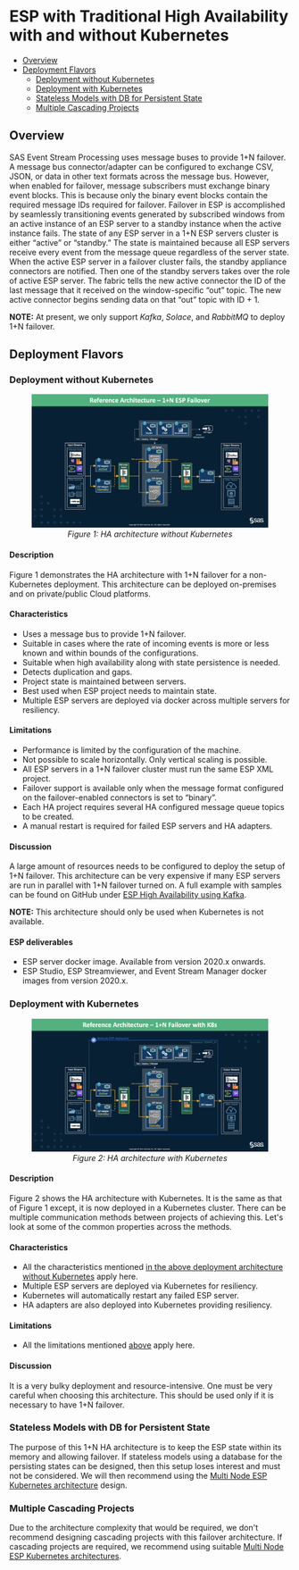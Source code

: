 # ESP with Traditional High Availability with and without Kubernetes

* [Overview](ESP_With_HA.md#overview)
* [Deployment Flavors](ESP_With_HA.md#deployment-flavors)
  * [Deployment without Kubernetes](ESP_With_HA.md#deployment-without-kubernetes)
  * [Deployment with Kubernetes](ESP_With_HA.md#Deployment-with-Kubernetes)
  * [Stateless Models with DB for Persistent State](ESP_With_HA.md#stateless-models-with-db-for-persistent-state)
  * [Multiple Cascading Projects](ESP_With_HA.md#multiple-cascading-projects)

## Overview
SAS Event Stream Processing uses message buses to provide 1+N failover. A message bus connector/adapter can be configured to exchange CSV, JSON, or data in other text formats across the message bus. However, when enabled for failover, message subscribers must exchange binary event blocks. This is because only the binary event blocks contain the required message IDs required for failover. Failover in ESP is accomplished by seamlessly transitioning events generated by subscribed windows from an active instance of an ESP server to a standby instance when the active instance fails. The state of any ESP server in a 1+N ESP servers cluster is either “active” or “standby.” The state is maintained because all ESP servers receive every event from the message queue regardless of the server state. When the active ESP server in a failover cluster fails, the standby appliance connectors are notified. Then one of the standby servers takes over the role of active ESP server. The fabric tells the new active connector the ID of the last message that it received on the window-specific “out” topic. The new active connector begins sending data on that “out” topic with ID + 1.

**NOTE:** At present, we only support *Kafka*, *Solace*, and *RabbitMQ* to deploy 1+N failover.

## Deployment Flavors

### Deployment without Kubernetes

<figure align="center">
  <img src="images/HAHighLevel.png">
  <figcaption><i>Figure 1: HA architecture without Kubernetes</i></figcaption>
</figure>

#### Description
Figure 1 demonstrates the HA architecture with 1+N failover for a non-Kubernetes deployment. This architecture can be deployed on-premises and on private/public Cloud platforms. 

#### Characteristics
- Uses a message bus to provide 1+N failover.
- Suitable in cases where the rate of incoming events is more or less known and within bounds of the configurations.
- Suitable when high availability along with state persistence is needed.
- Detects duplication and gaps.
- Project state is maintained between servers.
- Best used when ESP project needs to maintain state.
- Multiple ESP servers are deployed via docker across multiple servers for resiliency.

#### Limitations
- Performance is limited by the configuration of the machine.
- Not possible to scale horizontally. Only vertical scaling is possible.
- All ESP servers in a 1+N failover cluster must run the same ESP XML project.
- Failover support is available only when the message format configured on the failover-enabled connectors is set to “binary”.
- Each HA project requires several HA configured message queue topics to be created.
- A manual restart is required for failed ESP servers and HA adapters.

#### Discussion
A large amount of resources needs to be configured to deploy the setup of 1+N failover. This architecture can be very expensive if many ESP servers are run in parallel with 1+N failover turned on. A full example with samples can be found on GitHub under [ESP High Availability using Kafka](https://gitlab.sas.com/IOT/reference-architectures/esp-high-availability-using-kafka-and-viya-4). 

**NOTE:** This architecture should only be used when Kubernetes is not available. 

#### ESP deliverables
- ESP server docker image. Available from version 2020.x onwards.
- ESP Studio, ESP Streamviewer, and Event Stream Manager docker images from version 2020.x.


### Deployment with Kubernetes
<figure align="center">
  <img src="images/HAwithK8s.png">
  <figcaption><i>Figure 2: HA architecture with Kubernetes</i></figcaption>
</figure>

#### Description
Figure 2 shows the HA architecture with Kubernetes. It is the same as that of Figure 1 except, it is now deployed in a Kubernetes cluster. There can be multiple communication methods between projects of achieving this. Let's look at some of the common properties across the methods.

#### Characteristics
- All the characteristics mentioned [in the above deployment architecture without Kubernetes](#characteristics) apply here. 
- Multiple ESP servers are deployed via Kubernetes for resiliency.
- Kubernetes will automatically restart any failed ESP server.
- HA adapters are also deployed into Kubernetes providing resiliency.

#### Limitations
- All the limitations mentioned [above](#limitations) apply here. 

#### Discussion
It is a very bulky deployment and resource-intensive. One must be very careful when choosing this architecture. This should be used only if it is necessary to have 1+N failover. 

### Stateless Models with DB for Persistent State
The purpose of this 1+N HA architecture is to keep the ESP state within its memory and allowing failover. If stateless models using a database for the persisting states can be designed, then this setup loses interest and must not be considered. We will then recommend using the [Multi Node ESP Kubernetes architecture](https://gitlab.sas.com/IOT/reference-architectures/esp-reference-architectures/-/blob/master/02_Multi_Node_ESP_Kubernetes/multi_node_esp_kubernetes_operator_framework.md) design.

### Multiple Cascading Projects
Due to the architecture complexity that would be required, we don't recommend designing cascading projects with this failover architecture. If cascading projects are required, we recommend using suitable [Multi Node ESP Kubernetes architectures](https://gitlab.sas.com/IOT/reference-architectures/esp-reference-architectures/-/blob/master/02_Multi_Node_ESP_Kubernetes/multi_node_esp_kubernetes_operator_framework.md). 
